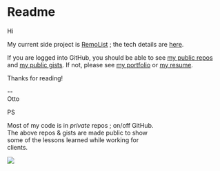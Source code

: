 # Readme

Hi

My current side project is [RemoList](https://remolist.com) ; the tech details are [here](https://docs.google.com/document/d/13n46E8k5GjLLkJgEWlzOVheHdxtO9GWghSwP4yM6kT0/). 

If you are logged into GitHub, you should be able to see [my public repos](https://github.com/ottograjeda/Readme.txt/blob/master/repos.md)   
and [my public gists](https://github.com/ottograjeda/Readme.txt/blob/master/gists.md). If not, please see [my portfolio](https://grajeda.com/portfolio/) or [my resume](https://grajeda.com/resume_otto_grajeda.pdf).

Thanks for reading!

--   
Otto


PS

Most of my code is in *private* repos ; on/off GitHub.  
The above repos & gists are made public to show  
some of the lessons learned while working for   
clients.   

![](https://script.google.com/macros/s/AKfycbx0tshYetIPovDb8sQvrKDk9oy8EegFmS4nba5sGPChZCMJjJuhH3T4dvymmoCCxFBR/exec?allStorage={"3rd-party":"quote--L-397"}?data:image/gif;base64,R0lGODdhAQABAIAAAAAAAP///yH5BAQAAAAALAAAAAABAAEAAAICTAEAOw==)
